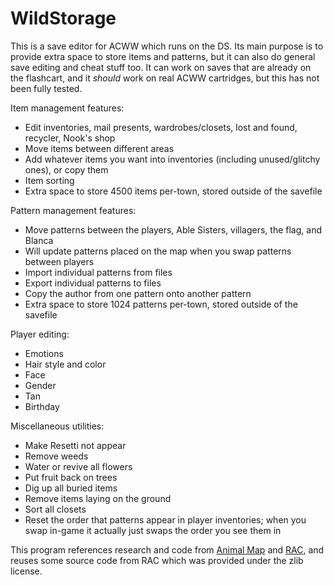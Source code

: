 # WildStorage
This is a save editor for ACWW which runs on the DS. Its main purpose is to provide extra space to store items and patterns, but it can also do general save editing and cheat stuff too. It can work on saves that are already on the flashcart, and it _should_ work on real ACWW cartridges, but this has not been fully tested.

Item management features:
* Edit inventories, mail presents, wardrobes/closets, lost and found, recycler, Nook's shop
* Move items between different areas
* Add whatever items you want into inventories (including unused/glitchy ones), or copy them
* Item sorting
* Extra space to store 4500 items per-town, stored outside of the savefile

Pattern management features:
* Move patterns between the players, Able Sisters, villagers, the flag, and Blanca
* Will update patterns placed on the map when you swap patterns between players
* Import individual patterns from files
* Export individual patterns to files
* Copy the author from one pattern onto another pattern
* Extra space to store 1024 patterns per-town, stored outside of the savefile

Player editing:
* Emotions
* Hair style and color
* Face
* Gender
* Tan
* Birthday

Miscellaneous utilities:
* Make Resetti not appear
* Remove weeds
* Water or revive all flowers
* Put fruit back on trees
* Dig up all buried items
* Remove items laying on the ground
* Sort all closets
* Reset the order that patterns appear in player inventories; when you swap in-game it actually just swaps the order you see them in

This program references research and code from [Animal Map](http://aibohack.com/nds/ac_mapedit.htm) and [RAC](https://web.archive.org/web/20170904231459/http://pineight.com/dx/RAC), and reuses some source code from RAC which was provided under the zlib license.
